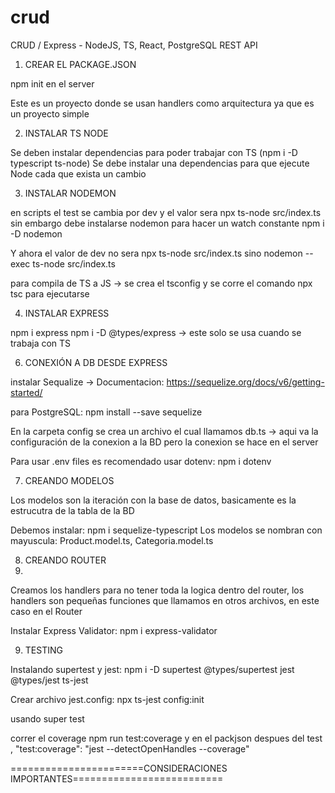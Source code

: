 # crud
CRUD  /  Express - NodeJS, TS, React, PostgreSQL
REST API

1. CREAR EL PACKAGE.JSON

npm init en el server

Este es un proyecto donde se usan handlers como arquitectura ya que es un proyecto simple

2. INSTALAR TS NODE

Se deben instalar dependencias para poder trabajar con TS (npm i -D typescript ts-node)
Se debe instalar una dependencias para que ejecute Node cada que exista un cambio

3. INSTALAR NODEMON
   
en scripts el test se cambia por dev y el valor sera npx ts-node src/index.ts
sin embargo debe instalarse nodemon para hacer un watch constante npm i -D nodemon

Y ahora el valor de dev no sera npx ts-node src/index.ts sino nodemon --exec ts-node src/index.ts

para compila de TS a JS -> se crea el tsconfig y se corre el comando npx tsc para ejecutarse


4. INSTALAR EXPRESS

npm i express
npm i -D @types/express -> este solo se usa cuando se trabaja con TS



6. CONEXIÓN A DB DESDE EXPRESS
   
instalar Sequalize -> Documentacion: https://sequelize.org/docs/v6/getting-started/

para PostgreSQL: 
npm install --save sequelize

En la carpeta config se crea un archivo el cual llamamos db.ts -> aqui va la configuración de la conexion a la BD pero la conexion se hace en el server

Para usar .env files es recomendado usar dotenv:
npm i dotenv


7. CREANDO MODELOS
   
Los modelos son la iteración con la base de datos, basicamente es la estrucutra de la tabla de la BD

Debemos instalar: npm i sequelize-typescript
Los modelos se nombran con mayuscula: Product.model.ts, Categoria.model.ts

8. CREANDO ROUTER
9. 
Creamos los handlers para no tener toda la logica dentro del router, los handlers son pequeñas funciones que llamamos en otros archivos, en este caso en el Router

Instalar Express Validator: npm i express-validator  

9. TESTING
    
Instalando supertest y jest: npm i -D supertest @types/supertest jest @types/jest ts-jest

Crear archivo jest.config: npx ts-jest config:init


usando super test

correr el coverage npm run test:coverage y en el packjson despues del test , "test:coverage": "jest --detectOpenHandles --coverage"


=======================CONSIDERACIONES IMPORTANTES==========================

